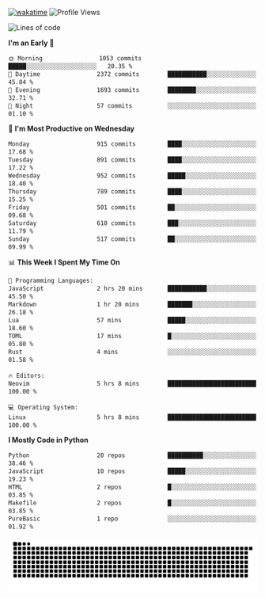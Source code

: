 [![wakatime](https://wakatime.com/badge/user/b920b284-3cde-4cd4-b72e-f7f22d050b16.svg)](https://wakatime.com/@b920b284-3cde-4cd4-b72e-f7f22d050b16)
![Profile Views](http://img.shields.io/badge/Profile%20Views-4586-blue)
<!--START_SECTION:waka-->
![Lines of code](https://img.shields.io/badge/From%20Hello%20World%20I%27ve%20Written-6.4%20million%20lines%20of%20code-blue)

**I'm an Early 🐤** 

```text
🌞 Morning                1053 commits        █████░░░░░░░░░░░░░░░░░░░░   20.35 % 
🌆 Daytime                2372 commits        ███████████░░░░░░░░░░░░░░   45.84 % 
🌃 Evening                1693 commits        ████████░░░░░░░░░░░░░░░░░   32.71 % 
🌙 Night                  57 commits          ░░░░░░░░░░░░░░░░░░░░░░░░░   01.10 % 
```
📅 **I'm Most Productive on Wednesday** 

```text
Monday                   915 commits         ████░░░░░░░░░░░░░░░░░░░░░   17.68 % 
Tuesday                  891 commits         ████░░░░░░░░░░░░░░░░░░░░░   17.22 % 
Wednesday                952 commits         █████░░░░░░░░░░░░░░░░░░░░   18.40 % 
Thursday                 789 commits         ████░░░░░░░░░░░░░░░░░░░░░   15.25 % 
Friday                   501 commits         ██░░░░░░░░░░░░░░░░░░░░░░░   09.68 % 
Saturday                 610 commits         ███░░░░░░░░░░░░░░░░░░░░░░   11.79 % 
Sunday                   517 commits         ██░░░░░░░░░░░░░░░░░░░░░░░   09.99 % 
```


📊 **This Week I Spent My Time On** 

```text
💬 Programming Languages: 
JavaScript               2 hrs 20 mins       ███████████░░░░░░░░░░░░░░   45.50 % 
Markdown                 1 hr 20 mins        ███████░░░░░░░░░░░░░░░░░░   26.18 % 
Lua                      57 mins             █████░░░░░░░░░░░░░░░░░░░░   18.60 % 
TOML                     17 mins             █░░░░░░░░░░░░░░░░░░░░░░░░   05.80 % 
Rust                     4 mins              ░░░░░░░░░░░░░░░░░░░░░░░░░   01.58 % 

🔥 Editors: 
Neovim                   5 hrs 8 mins        █████████████████████████   100.00 % 

💻 Operating System: 
Linux                    5 hrs 8 mins        █████████████████████████   100.00 % 
```

**I Mostly Code in Python** 

```text
Python                   20 repos            ██████████░░░░░░░░░░░░░░░   38.46 % 
JavaScript               10 repos            █████░░░░░░░░░░░░░░░░░░░░   19.23 % 
HTML                     2 repos             █░░░░░░░░░░░░░░░░░░░░░░░░   03.85 % 
Makefile                 2 repos             █░░░░░░░░░░░░░░░░░░░░░░░░   03.85 % 
PureBasic                1 repo              ░░░░░░░░░░░░░░░░░░░░░░░░░   01.92 % 
```




<!--END_SECTION:waka-->
![Snake animation](https://raw.githubusercontent.com/timmypidashev/timmypidashev/main/commits.svg)
